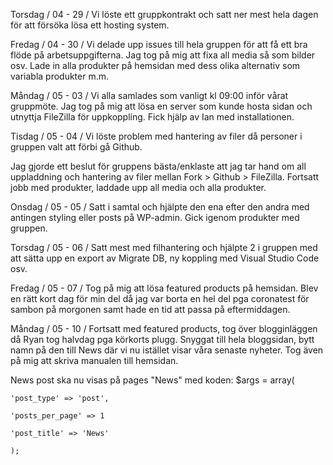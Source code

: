 Torsdag / 04 - 29 / 
Vi löste ett gruppkontrakt och satt ner mest hela dagen för att försöka lösa ett hosting system.

Fredag / 04 - 30 /
Vi delade upp issues till hela gruppen för att få ett bra flöde på arbetsuppgifterna. Jag tog på mig att fixa all media så som bilder osv. Lade in alla produkter på hemsidan med dess olika alternativ som variabla produkter m.m.

Måndag / 05 - 03 /
Vi alla samlades som vanligt kl 09:00 inför vårat gruppmöte. Jag tog på mig att lösa en server som kunde hosta sidan och utnyttja FileZilla för uppkoppling. Fick hjälp av Ian med installationen.

Tisdag / 05 - 04 /
Vi löste problem med hantering av filer då personer i gruppen valt att förbi gå Github.

Jag gjorde ett beslut för gruppens bästa/enklaste att jag tar hand om all uppladdning och hantering av filer mellan Fork > Github > FileZilla. Fortsatt jobb med produkter, laddade upp all media och alla produkter.

Onsdag / 05 - 05 /
Satt i samtal och hjälpte den ena efter den andra med antingen styling eller posts på WP-admin. Gick igenom produkter med gruppen.

Torsdag / 05 - 06 /
Satt mest med filhantering och hjälpte 2 i gruppen med att sätta upp en export av Migrate DB, ny koppling med Visual Studio Code osv.

Fredag / 05 - 07 /
Tog på mig att lösa featured products på hemsidan. Blev en rätt kort dag för min del då jag var borta en hel del pga coronatest för sambon på morgonen samt hade en tid att passa på eftermiddagen.

Måndag / 05 - 10 /
Fortsatt med featured products, tog över blogginläggen då Ryan tog halvdag pga körkorts plugg. Snyggat till hela bloggsidan, bytt namn på den till News där vi nu istället visar våra senaste nyheter. Tog även på mig att skriva manualen till hemsidan.

News post ska nu visas på pages "News" med koden: 
$args = array(

    'post_type' => 'post',

    'posts_per_page' => 1

    'post_title' => 'News'

    );